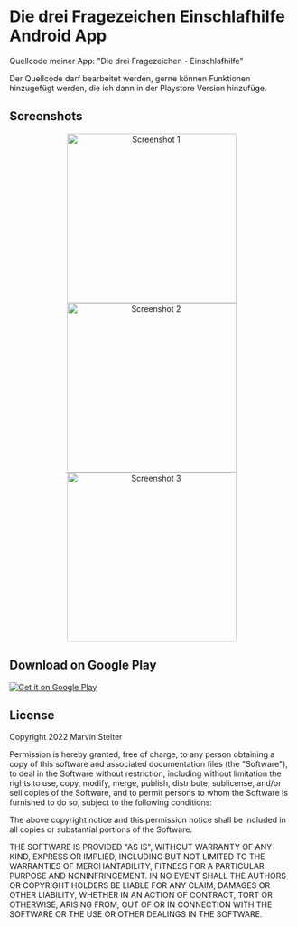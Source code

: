 # Die drei Fragezeichen Einschlafhilfe Android App
Quellcode meiner App: "Die drei Fragezeichen - Einschlafhilfe"

Der Quellcode darf bearbeitet werden, gerne können Funktionen hinzugefügt werden, die ich dann in der Playstore Version hinzufüge.

## Screenshots

<p align="center">
  <img src="https://api.citroncode.com/shared/ddf_1.jpg" width="300" alt="Screenshot 1">
  <img src="https://api.citroncode.com/shared/ddf_2.jpg" width="300" alt="Screenshot 2">
  <img src="https://api.citroncode.com/shared/ddf_3.jpg" width="300" alt="Screenshot 3">
</p>

## Download on Google Play

<a href='https://play.google.com/store/apps/details?id=de.msdevs.einschlafhilfe&gl=DE&pcampaignid=pcampaignidMKT-Other-global-all-co-prtnr-py-PartBadge-Mar2515-1'><img alt='Get it on Google Play' src='https://play.google.com/intl/en_us/badges/static/images/badges/en_badge_web_generic.png'/></a>


## License

Copyright 2022 Marvin Stelter

Permission is hereby granted, free of charge, to any person obtaining a copy of this software and associated documentation files (the "Software"), to deal in the Software without restriction, including without limitation the rights to use, copy, modify, merge, publish, distribute, sublicense, and/or sell copies of the Software, and to permit persons to whom the Software is furnished to do so, subject to the following conditions:

The above copyright notice and this permission notice shall be included in all copies or substantial portions of the Software.

THE SOFTWARE IS PROVIDED "AS IS", WITHOUT WARRANTY OF ANY KIND, EXPRESS OR IMPLIED, INCLUDING BUT NOT LIMITED TO THE WARRANTIES OF MERCHANTABILITY, FITNESS FOR A PARTICULAR PURPOSE AND NONINFRINGEMENT. IN NO EVENT SHALL THE AUTHORS OR COPYRIGHT HOLDERS BE LIABLE FOR ANY CLAIM, DAMAGES OR OTHER LIABILITY, WHETHER IN AN ACTION OF CONTRACT, TORT OR OTHERWISE, ARISING FROM, OUT OF OR IN CONNECTION WITH THE SOFTWARE OR THE USE OR OTHER DEALINGS IN THE SOFTWARE.
